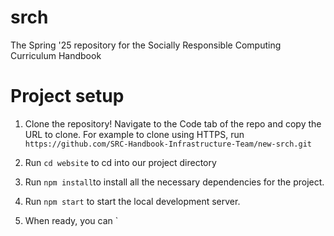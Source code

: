 # srch
The Spring '25 repository for the Socially Responsible Computing Curriculum Handbook

# Project setup
1. Clone the repository! Navigate to the Code tab of the repo and copy the URL to clone.
For example to clone using HTTPS, run
```https://github.com/SRC-Handbook-Infrastructure-Team/new-srch.git```

2. Run `cd website` to cd into our project directory

3. Run `npm install`to install all the necessary dependencies for the project.

4. Run `npm start` to start the local development server.

5. When ready, you can `

